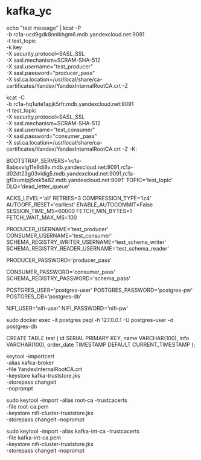 # kafka_yc

echo "test message" | kcat -P \
    -b rc1a-ucd9gdk8nnlkhgm6.mdb.yandexcloud.net:9091 \
    -t test_topic \
    -k key \
    -X security.protocol=SASL_SSL \
    -X sasl.mechanism=SCRAM-SHA-512 \
    -X sasl.username="test_producer" \
    -X sasl.password="producer_pass" \
    -X ssl.ca.location=/usr/local/share/ca-certificates/Yandex/YandexInternalRootCA.crt -Z


kcat -C \
         -b rc1a-hq1uite1apjk5rfr.mdb.yandexcloud.net:9091 \
         -t test_topic \
         -X security.protocol=SASL_SSL \
         -X sasl.mechanism=SCRAM-SHA-512 \
         -X sasl.username="test_consumer" \
         -X sasl.password="consumer_pass" \
         -X ssl.ca.location=/usr/local/share/ca-certificates/Yandex/YandexInternalRootCA.crt -Z -K:


BOOTSTRAP_SERVERS='rc1a-8absvvlg11e9di8v.mdb.yandexcloud.net:9091,rc1a-d02dt23g03vidig5.mdb.yandexcloud.net:9091,rc1a-gf0rumtpj5mk5a82.mdb.yandexcloud.net:9091'
TOPIC='test_topic'
DLQ='dead_letter_queue'

ACKS_LEVEL='all'
RETRIES=3
COMPRESSION_TYPE='lz4'
AUTOOFF_RESET='earliest'
ENABLE_AUTOCOMMIT=False
SESSION_TIME_MS=60000
FETCH_MIN_BYTES=1
FETCH_WAIT_MAX_MS=100

PRODUCER_USERNAME='test_producer'
CONSUMER_USERNAME='test_consumer'
SCHEMA_REGISTRY_WRITER_USERNAME='test_schema_writer'
SCHEMA_REGISTRY_READER_USERNAME='test_schema_reader'

PRODUCER_PASSWORD='producer_pass'

CONSUMER_PASSWORD='consumer_pass'
SCHEMA_REGISTRY_PASSWORD='schema_pass'

POSTGRES_USER='postgres-user'
POSTGRES_PASSWORD='postgres-pw'
POSTGRES_DB='postgres-db'

NIFI_USER='nifi-user'
NIFI_PASSWORD='nifi-pw'

sudo docker exec -it postgres psql -h 127.0.0.1 -U postgres-user -d postgres-db

CREATE TABLE test (
    id SERIAL PRIMARY KEY,
    name VARCHAR(100),
    info VARCHAR(100),
    order_date TIMESTAMP DEFAULT CURRENT_TIMESTAMP
);



keytool -importcert \
  -alias kafka-broker \
  -file YandexInternalRootCA.crt \
  -keystore kafka-truststore.jks \
  -storepass changeit \
  -noprompt


sudo keytool -import -alias root-ca -trustcacerts \
  -file root-ca.pem \
  -keystore nifi-cluster-truststore.jks \
  -storepass changeit -noprompt

sudo keytool -import -alias kafka-int-ca -trustcacerts \
  -file kafka-int-ca.pem \
  -keystore nifi-cluster-truststore.jks \
  -storepass changeit -noprompt